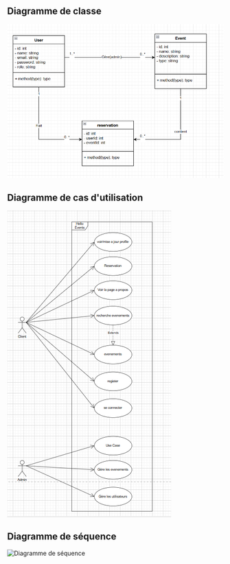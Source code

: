 ## Diagramme de classe
![Diagramme de classe](diagrammes/diagramme%20de%20classe%20Hello%20Events.png)
## Diagramme de cas d'utilisation
![Diagramme de cas d'utilisation](diagrammes/diagramme%20de%20cas%20d'utilisation%20Hello%20Events.png)
## Diagramme de séquence
![Diagramme de séquence](diagrammes/diagramme%20de%20séquence%20Hello%20Events.png)